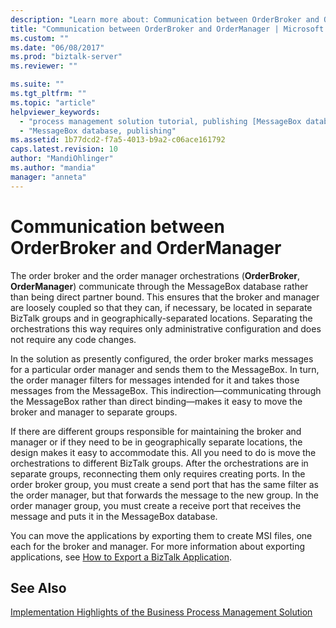```yaml
---
description: "Learn more about: Communication between OrderBroker and OrderManager"
title: "Communication between OrderBroker and OrderManager | Microsoft Docs"
ms.custom: ""
ms.date: "06/08/2017"
ms.prod: "biztalk-server"
ms.reviewer: ""

ms.suite: ""
ms.tgt_pltfrm: ""
ms.topic: "article"
helpviewer_keywords: 
  - "process management solution tutorial, publishing [MessageBox database]"
  - "MessageBox database, publishing"
ms.assetid: 1b77dcd2-f7a5-4013-b9a2-c06ace161792
caps.latest.revision: 10
author: "MandiOhlinger"
ms.author: "mandia"
manager: "anneta"
---
```

# Communication between OrderBroker and OrderManager
The order broker and the order manager orchestrations (**OrderBroker**, **OrderManager**) communicate through the MessageBox database rather than being direct partner bound. This ensures that the broker and manager are loosely coupled so that they can, if necessary, be located in separate BizTalk groups and in geographically-separated locations. Separating the orchestrations this way requires only administrative configuration and does not require any code changes.  
  
 In the solution as presently configured, the order broker marks messages for a particular order manager and sends them to the MessageBox. In turn, the order manager filters for messages intended for it and takes those messages from the MessageBox. This indirection—communicating through the MessageBox rather than direct binding—makes it easy to move the broker and manager to separate groups.  
  
 If there are different groups responsible for maintaining the broker and manager or if they need to be in geographically separate locations, the design makes it easy to accommodate this. All you need to do is move the orchestrations to different BizTalk groups. After the orchestrations are in separate groups, reconnecting them only requires creating ports. In the order broker group, you must create a send port that has the same filter as the order manager, but that forwards the message to the new group. In the order manager group, you must create a receive port that receives the message and puts it in the MessageBox database.  
  
 You can move the applications by exporting them to create MSI files, one each for the broker and manager. For more information about exporting applications, see [How to Export a BizTalk Application](../core/how-to-export-a-biztalk-application.md).  
  
## See Also  
 [Implementation Highlights of the Business Process Management Solution](../core/implementation-highlights-of-the-business-process-management-solution.md)
